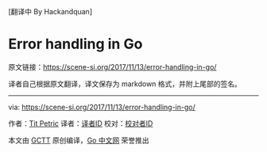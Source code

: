 [翻译中 By Hackandquan]
# Error handling in Go

原文链接：https://scene-si.org/2017/11/13/error-handling-in-go/

译者自己根据原文翻译，译文保存为 markdown 格式，并附上尾部的签名。

----------

via: https://scene-si.org/2017/11/13/error-handling-in-go/

作者：[Tit Petric](https://scene-si.org/about/)
译者：[译者ID](https://github.com/译者ID)
校对：[校对者ID](https://github.com/校对者ID)

本文由 [GCTT](https://github.com/studygolang/GCTT) 原创编译，[Go 中文网](https://studygolang.com/) 荣誉推出
